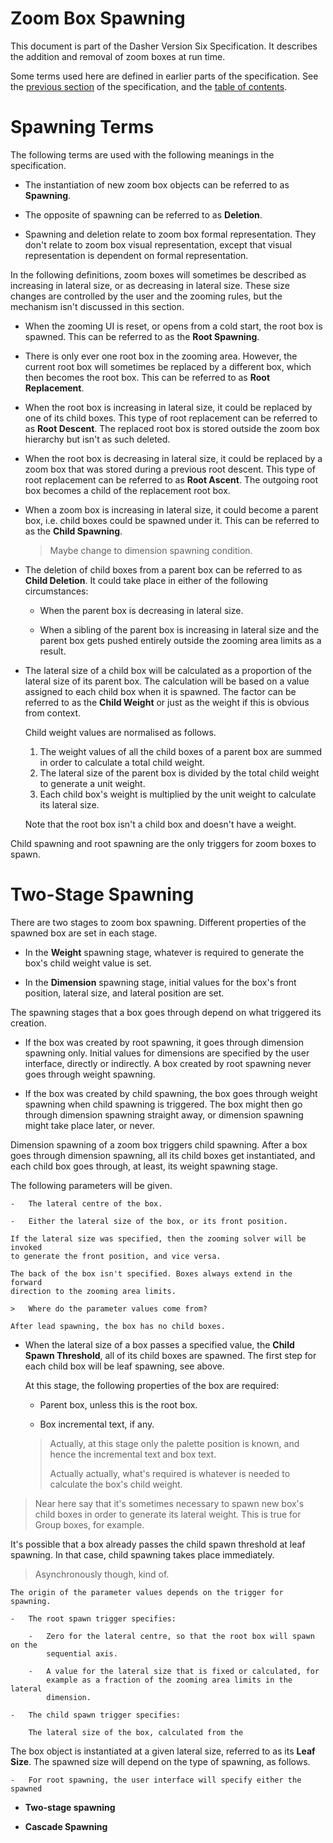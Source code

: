 # Zoom Box Spawning
This document is part of the Dasher Version Six Specification. It describes the
addition and removal of zoom boxes at run time.

Some terms used here are defined in earlier parts of the specification. See the
[previous section](../04ZoomingSolver/ZoomingSolver.md) of the specification,
and the [table of contents](../).

# Spawning Terms
The following terms are used with the following meanings in the specification.

-   The instantiation of new zoom box objects can be referred to as
    **Spawning**.

-   The opposite of spawning can be referred to as **Deletion**.

-   Spawning and deletion relate to zoom box formal representation. They don't
    relate to zoom box visual representation, except that visual representation
    is dependent on formal representation.

In the following definitions, zoom boxes will sometimes be described as
increasing in lateral size, or as decreasing in lateral size. These size changes
are controlled by the user and the zooming rules, but the mechanism isn't
discussed in this section.

-   When the zooming UI is reset, or opens from a cold start, the root box is
    spawned. This can be referred to as the **Root Spawning**.

-   There is only ever one root box in the zooming area. However, the current
    root box will sometimes be replaced by a different box, which then becomes
    the root box. This can be referred to as **Root Replacement**.

-   When the root box is increasing in lateral size, it could be replaced by
    one of its child boxes. This type of root replacement can be referred to as
    **Root Descent**. The replaced root box is stored outside the zoom box
    hierarchy but isn't as such deleted.

-   When the root box is decreasing in lateral size, it could be replaced by
    a zoom box that was stored during a previous root descent. This type of
    root replacement can be referred to as **Root Ascent**. The outgoing root
    box becomes a child of the replacement root box.

-   When a zoom box is increasing in lateral size, it could become a parent box,
    i.e. child boxes could be spawned under it. This can be referred to as the
    **Child Spawning**.

    >   Maybe change to dimension spawning condition.

-   The deletion of child boxes from a parent box can be referred to as
    **Child Deletion**. It could take place in either of the following
    circumstances:

    -   When the parent box is decreasing in lateral size.

    -   When a sibling of the parent box is increasing in lateral size and the
        parent box gets pushed entirely outside the zooming area limits as a
        result.

-   The lateral size of a child box will be calculated as a proportion of the
    lateral size of its parent box. The calculation will be based on a value
    assigned to each child box when it is spawned. The factor can be referred to
    as the **Child Weight** or just as the weight if this is obvious from
    context.

    Child weight values are normalised as follows.
    
    1.  The weight values of all the child boxes of a parent box are summed in
        order to calculate a total child weight.
    2.  The lateral size of the parent box is divided by the total child weight
        to generate a unit weight.
    3.  Each child box's weight is multiplied by the unit weight to calculate
        its lateral size.
    
    Note that the root box isn't a child box and doesn't have a weight.

Child spawning and root spawning are the only triggers for zoom boxes to spawn.

# Two-Stage Spawning
There are two stages to zoom box spawning. Different properties of the spawned
box are set in each stage.

-   In the **Weight** spawning stage, whatever is required to generate the box's
    child weight value is set.

-   In the **Dimension** spawning stage, initial values for the box's front
    position, lateral size, and lateral position are set.

The spawning stages that a box goes through depend on what triggered its
creation.

-   If the box was created by root spawning, it goes through dimension spawning
    only. Initial values for dimensions are specified by the user interface,
    directly or indirectly. A box created by root spawning never goes through
    weight spawning.

-   If the box was created by child spawning, the box goes through weight
    spawning when child spawning is triggered. The box might then go through
    dimension spawning straight away, or dimension spawning might take place
    later, or never.

Dimension spawning of a zoom box triggers child spawning. After a box goes
through dimension spawning, all its child boxes get instantiated, and each child
box goes through, at least, its weight spawning stage.


The following
    parameters will be given.

    -   The lateral centre of the box.
    
    -   Either the lateral size of the box, or its front position.
        
    If the lateral size was specified, then the zooming solver will be invoked
    to generate the front position, and vice versa.
    
    The back of the box isn't specified. Boxes always extend in the forward
    direction to the zooming area limits.

    >   Where do the parameter values come from?

    After lead spawning, the box has no child boxes.

-   When the lateral size of a box passes a specified value, the
    **Child Spawn Threshold**, all of its child boxes are spawned. The first
    step for each child box will be leaf spawning, see above.








    At this stage, the following properties of the box are required:

    -   Parent box, unless this is the root box.

    -   Box incremental text, if any.

    >   Actually, at this stage only the palette position is known, and hence
    >   the incremental text and box text.
    >
    >   Actually actually, what's required is whatever is needed to calculate
    >   the box's child weight.



>   Near here say that it's sometimes necessary to spawn new box's child boxes
>   in order to generate its lateral weight. This is true for Group boxes, for
>   example.


It's possible that a box already passes the child spawn threshold at leaf
spawning. In that case, child spawning takes place immediately.

>   Asynchronously though, kind of.

    The origin of the parameter values depends on the trigger for spawning.

    -   The root spawn trigger specifies:
    
        -   Zero for the lateral centre, so that the root box will spawn on the
            sequential axis.
        
        -   A value for the lateral size that is fixed or calculated, for
            example as a fraction of the zooming area limits in the lateral
            dimension.
    
    -   The child spawn trigger specifies:

        The lateral size of the box, calculated from the 
        

        


The box object is instantiated at a given lateral size, referred to as its
    **Leaf Size**. The spawned size will depend on the type of spawning, as
    follows.

    -   For root spawning, the user interface will specify either the spawned



-   **Two-stage spawning**

-   **Cascade Spawning**


